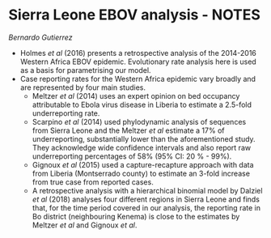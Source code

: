 # Sierra Leone EBOV analysis - NOTES
_Bernardo Gutierrez_

- Holmes _et al_ (2016) presents a retrospective analysis of the 2014-2016 Western Africa EBOV epidemic. Evolutionary rate analysis here is used as a basis for parametrising our model.
- Case reporting rates for the Western Africa epidemic vary broadly and are represented by four main studies.
	* Meltzer _et al_ (2014) uses an expert opinion on bed occupancy attributable to Ebola virus disease in Liberia to estimate a 2.5-fold underreporting rate.
	* Scarpino _et al_ (2014) used phylodynamic analysis of sequences from Sierra Leone and the Meltzer _et al_ estimate a 17% of underreporting, substantially lower than the aforementioned study. They acknowledge wide confidence intervals and also report raw underreporting percentages of 58% (95% CI: 20 % - 99%).
	* Gignoux _et al_ (2015) used a capture-recapture approach with data from Liberia (Montserrado county) to estimate an 3-fold increase from true case from reported cases.
	* A retrospective analysis with a hierarchical binomial model by Dalziel _et al_ (2018) analyses four different regions in Sierra Leone and finds that, for the time period covered in our analysis, the reporting rate in Bo district (neighbouring Kenema) is close to the estimates by Meltzer _et al_ and Gignoux _et al_.